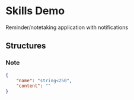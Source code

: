 # Skills Demo
Reminder/notetaking application with notifications

## Structures
### Note
```json
{
    "name": "string<250",
    "content": ""
}
```